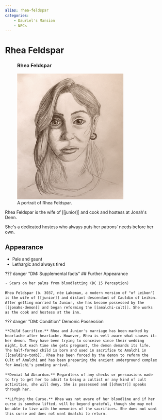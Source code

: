 ```yaml
---
alias: rhea-feldspar
categories:
    - Dauriel's Mansion
    - NPCs
---
```

# Rhea Feldspar

<figure class="infobox right">
  <h3>Rhea Feldspar</h3>
  <a href="/assets/images/rhea-feldspar-full.png">
    <img src="/assets/images/rhea-feldspar-tiny.png" />
  </a>
  <figcaption>
    A portrait of Rhea Feldspar.
  </figcaption>
</figure>

Rhea Feldspar is the wife of [[junior]] and cook and hostess at Jonah's Denn.

She's a dedicated hostess who always puts her patrons' needs before her own.

## Appearance

- Pale and gaunt
- Lethargic and always tired

??? danger "DM: Supplemental facts"
    ## Further Appearance

    - Scars on her palms from bloodletting (DC 15 Perception)

    Rhea Feldspar (b. 3037, née Lakeman, a modern version of "of Leikon") is the wife of [[junior]] and distant descendant of Cauldin of Leikon. After getting married to Junior, she has become possessed by the [[jonahs-demon]] and began reforming the [[amalchi-cult]]. She works as the cook and hostess at the inn.

??? danger "DM: Condition"
    Demonic Possession

    **Child Sacrifice.** Rhea and Junior's marriage has been marked by heartache after heartache. However, Rhea is well aware what causes it: her demon. They have been trying to conceive since their wedding night, but each time she gets pregnant, the demon demands its life. The half-formed child is born and used in sacrifice to Amalchi in [[cauldins-tomb]]. Rhea has been forced by the demon to reform the Cult of Amalchi and has been preparing the ancient underground complex for Amalchi's pending arrival.

    **Denial Ad Absurdum.** Regardless of any checks or persuasions made to try to get her to admit to being a cultist or any kind of cult activities, she will deny. She is possessed and [[dhoutr]] speaks through her.

    **Lifting the Curse.** Rhea was not aware of her bloodline and if her curse is somehow lifted, will be beyond grateful, though she may not be able to live with the memories of the sacrifices. She does not want this curse and does not want Amalchi to return.
